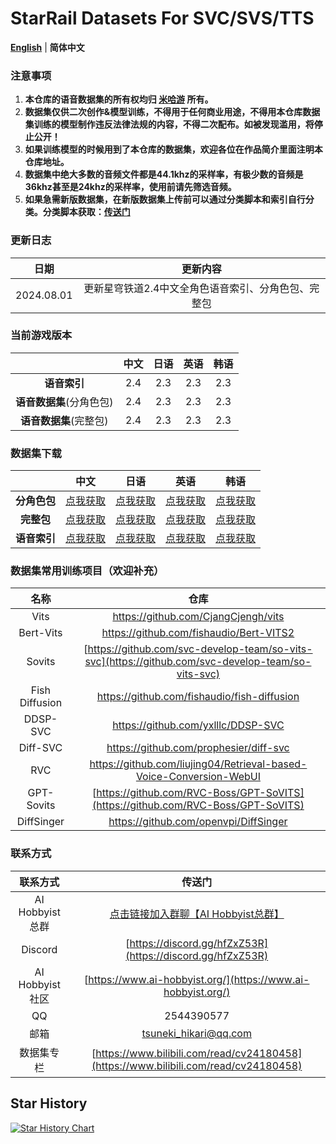 # StarRail Datasets For SVC/SVS/TTS
[**English**](./README.md) | **简体中文**

### 注意事项

1. **本仓库的语音数据集的所有权均归 [米哈游](https://www.mihoyo.com/) 所有。**
2. **数据集仅供二次创作&模型训练，不得用于任何商业用途，不得用本仓库数据集训练的模型制作违反法律法规的内容，不得二次配布。如被发现滥用，将停止公开！**
3. **如果训练模型的时候用到了本仓库的数据集，欢迎各位在作品简介里面注明本仓库地址。**
4. **数据集中绝大多数的音频文件都是44.1khz的采样率，有极少数的音频是36khz甚至是24khz的采样率，使用前请先筛选音频。**
5. **如果急需新版数据集，在新版数据集上传前可以通过分类脚本和索引自行分类。分类脚本获取：[传送门](https://github.com/AI-Hobbyist/StarRail_Voice_Sorting_Scripts)**

### 更新日志

|    日期    |                 更新内容                  |
| :--------: | :---------------------------------------: |
| 2024.08.01 | 更新星穹铁道2.4中文全角色语音索引、分角色包、完整包 |

### 当前游戏版本

|                          | 中文 | 日语 | 英语 | 韩语 |
| :----------------------: | :--: | :--: | :--: | :--: |
|       **语音索引**       | 2.4  | 2.3  | 2.3  | 2.3  |
| **语音数据集**(分角色包) | 2.4  | 2.3 | 2.3  | 2.3  |
|  **语音数据集**(完整包)  | 2.4  | 2.3  | 2.3  | 2.3  |

### 数据集下载

|                              |                             中文                             |                             日语                             |                             英语                             |                             韩语                             |
| :--------------------------: | :----------------------------------------------------------: | :----------------------------------------------------------: | :----------------------------------------------------------: | :----------------------------------------------------------: |
|         **分角色包**         | [点我获取](https://pan.ai-hobbyist.org/StarRail%20Datasets/%E4%B8%AD%E6%96%87%20-%20Chinese) | [点我获取](https://pan.ai-hobbyist.org/StarRail%20Datasets/%E6%97%A5%E8%AF%AD%20-%20Japanese) | [点我获取](https://pan.ai-hobbyist.org/StarRail%20Datasets/%E8%8B%B1%E8%AF%AD%20-%20English) | [点我获取](https://pan.ai-hobbyist.org/StarRail%20Datasets/%E9%9F%A9%E8%AF%AD%20-%20Korean) |
| **完整包** | [点我获取](https://modelscope.cn/datasets/aihobbyist/StarRail_Dataset/resolve/master/StarRail2.4_CN.7z) | [点我获取](https://modelscope.cn/datasets/aihobbyist/StarRail_Dataset/resolve/master/StarRail2.3_JP.7z) | [点我获取](https://modelscope.cn/datasets/aihobbyist/StarRail_Dataset/resolve/master/StarRail2.3_EN.7z) | [点我获取](https://modelscope.cn/datasets/aihobbyist/StarRail_Dataset/resolve/master/StarRail2.3_KR.7z) |
|         **语音索引**         | [点我获取](https://github.com/AI-Hobbyist/StarRail_Voice_Sorting_Scripts/raw/main/Indexs/CHS.xlsx) | [点我获取](https://github.com/AI-Hobbyist/StarRail_Voice_Sorting_Scripts/raw/main/Indexs/JP.xlsx) | [点我获取](https://github.com/AI-Hobbyist/StarRail_Voice_Sorting_Scripts/raw/main/Indexs/EN.xlsx) | [点我获取](https://github.com/AI-Hobbyist/StarRail_Voice_Sorting_Scripts/raw/main/Indexs/KR.xlsx) |

### 数据集常用训练项目（欢迎补充）

|      名称      |                             仓库                             |
| :------------: | :----------------------------------------------------------: |
|      Vits      |             https://github.com/CjangCjengh/vits              |
|      Bert-Vits      |             https://github.com/fishaudio/Bert-VITS2             |
|     Sovits     | [https://github.com/svc-develop-team/so-vits-svc](https://github.com/svc-develop-team/so-vits-svc) |
| Fish Diffusion |         https://github.com/fishaudio/fish-diffusion          |
|    DDSP-SVC    |              https://github.com/yxlllc/DDSP-SVC              |
|    Diff-SVC    |            https://github.com/prophesier/diff-svc            |
|      RVC       | https://github.com/liujing04/Retrieval-based-Voice-Conversion-WebUI |
| GPT-Sovits | [https://github.com/RVC-Boss/GPT-SoVITS](https://github.com/RVC-Boss/GPT-SoVITS) |
|   DiffSinger   |            https://github.com/openvpi/DiffSinger             |

### 联系方式

|      联系方式      |                            传送门                            |
| :----------------: | :----------------------------------------------------------: |
| AI Hobbyist总群 | [点击链接加入群聊【AI Hobbyist总群】](http://qm.qq.com/cgi-bin/qm/qr?_wv=1027&k=7vd0kFFgSdgx3c3CZ33J01dx2XTdfelr&authKey=rsG7W1bP3mlsg3UfTpsVrLV%2BLYvmsqJvH%2F2KoWswFd3pa7nkBf0oEV5vCYvBHZLS&noverify=0&group_code=309046913) |
| Discord | [https://discord.gg/hfZxZ53R](https://discord.gg/hfZxZ53R) |
|   AI Hobbyist社区   | [https://www.ai-hobbyist.org/](https://www.ai-hobbyist.org/) |
|         QQ         |                          2544390577                          |
|        邮箱        |                    tsuneki_hikari@qq.com                     |
|        数据集专栏        |                    [https://www.bilibili.com/read/cv24180458](https://www.bilibili.com/read/cv24180458)                     |

## Star History

[![Star History Chart](https://api.star-history.com/svg?repos=AI-Hobbyist/StarRail_Datasets&type=Date)](https://star-history.com/#AI-Hobbyist/StarRail_Datasets&Date)
